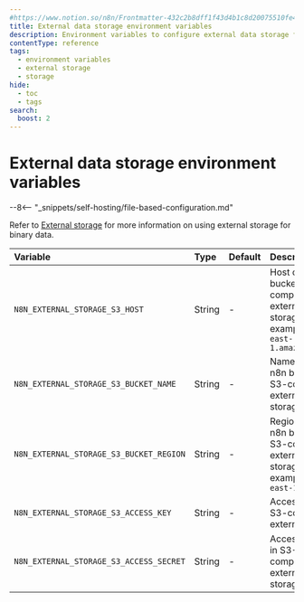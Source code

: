 ```yaml
---
#https://www.notion.so/n8n/Frontmatter-432c2b8dff1f43d4b1c8d20075510fe4
title: External data storage environment variables
description: Environment variables to configure external data storage for your self-hosted n8n instance. 
contentType: reference
tags:
  - environment variables
  - external storage
  - storage
hide:
  - toc
  - tags
search:
  boost: 2
---
```


# External data storage environment variables

--8<-- "_snippets/self-hosting/file-based-configuration.md"

Refer to [External storage](/hosting/scaling/external-storage/) for more information on using external storage for binary data.

| Variable | Type  | Default  | Description |
| :------- | :---- | :------- | :---------- |
| `N8N_EXTERNAL_STORAGE_S3_HOST` | String | - | Host of the n8n bucket in S3-compatible external storage. For example, `s3.us-east-1.amazonaws.com` |
| `N8N_EXTERNAL_STORAGE_S3_BUCKET_NAME` | String | - | Name of the n8n bucket in S3-compatible external storage. |
| `N8N_EXTERNAL_STORAGE_S3_BUCKET_REGION` | String | - | Region of the n8n bucket in S3-compatible external storage. For example, `us-east-1`|
| `N8N_EXTERNAL_STORAGE_S3_ACCESS_KEY` | String | - | Access key in S3-compatible external storage |
| `N8N_EXTERNAL_STORAGE_S3_ACCESS_SECRET` | String | - | Access secret in S3-compatible external storage. |
